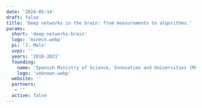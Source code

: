 ```yaml
---
date: '2024-05-14'
draft: false
title: 'Deep networks in the brain: from measurements to algorithms.'
params:
  short: 'deep-networks-brain'
  logo: 'mineco.webp'
  pi: 'J. Malo'
  uvpi: ''
  years: '2018-2021'
  founding: 
    name: 'Spanish Ministry of Science, Innovation and Universities (MCIU/AEI/FEDER, UE)'
    logo: 'unknown.webp'
  website: ''
  partners: 
   - '' 
  active: false
---
```

